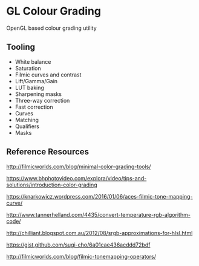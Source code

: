 # GL Colour Grading

OpenGL based colour grading utility

## Tooling

* White balance
* Saturation
* Filmic curves and contrast
* Lift/Gamma/Gain
* LUT baking
* Sharpening masks
* Three-way correction
* Fast correction
* Curves
* Matching
* Qualifiers
* Masks

## Reference Resources

<http://filmicworlds.com/blog/minimal-color-grading-tools/>

<https://www.bhphotovideo.com/explora/video/tips-and-solutions/introduction-color-grading>

<https://knarkowicz.wordpress.com/2016/01/06/aces-filmic-tone-mapping-curve/>

<http://www.tannerhelland.com/4435/convert-temperature-rgb-algorithm-code/>

<http://chilliant.blogspot.com.au/2012/08/srgb-approximations-for-hlsl.html>

<https://gist.github.com/sugi-cho/6a01cae436acddd72bdf>

<http://filmicworlds.com/blog/filmic-tonemapping-operators/>
